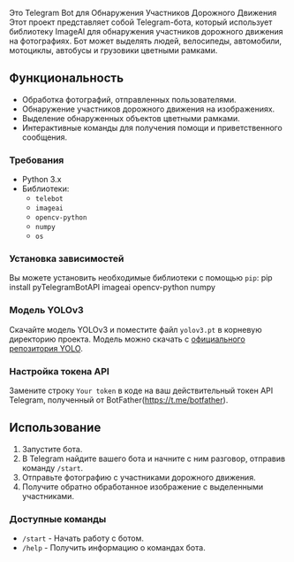 Это Telegram Bot для Обнаружения Участников Дорожного Движения
Этот проект представляет собой Telegram-бота, который использует библиотеку ImageAI для обнаружения участников дорожного движения на фотографиях. Бот может выделять людей, велосипеды, автомобили, мотоциклы, автобусы и грузовики цветными рамками.

## Функциональность
- Обработка фотографий, отправленных пользователями.
- Обнаружение участников дорожного движения на изображениях.
- Выделение обнаруженных объектов цветными рамками.
- Интерактивные команды для получения помощи и приветственного сообщения.

### Требования
- Python 3.x
- Библиотеки:
  - `telebot`
  - `imageai`
  - `opencv-python`
  - `numpy`
  - `os`
  
### Установка зависимостей
Вы можете установить необходимые библиотеки с помощью `pip`:
pip install pyTelegramBotAPI imageai opencv-python numpy

### Модель YOLOv3
Скачайте модель YOLOv3 и поместите файл `yolov3.pt` в корневую директорию проекта. Модель можно скачать с [официального репозитория YOLO](https://github.com/OlafenwaMoses/ImageAI/releases/download/3.0.0-pretrained/yolov3.pt).

### Настройка токена API
Замените строку `Your token` в коде на ваш действительный токен API Telegram, полученный от BotFather(https://t.me/botfather).

## Использование
1. Запустите бота.
2. В Telegram найдите вашего бота и начните с ним разговор, отправив команду `/start`.
3. Отправьте фотографию с участниками дорожного движения.
4. Получите обратно обработанное изображение с выделенными участниками.

### Доступные команды
- `/start` - Начать работу с ботом.
- `/help` - Получить информацию о командах бота.
